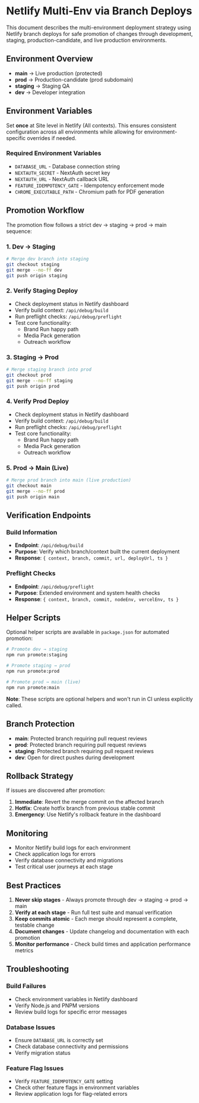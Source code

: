 # Netlify Multi-Env via Branch Deploys

This document describes the multi-environment deployment strategy using Netlify branch deploys for safe promotion of changes through development, staging, production-candidate, and live production environments.

## Environment Overview

- **main** → Live production (protected)
- **prod** → Production-candidate (prod subdomain)
- **staging** → Staging QA
- **dev** → Developer integration

## Environment Variables

Set **once** at Site level in Netlify (All contexts). This ensures consistent configuration across all environments while allowing for environment-specific overrides if needed.

### Required Environment Variables
- `DATABASE_URL` - Database connection string
- `NEXTAUTH_SECRET` - NextAuth secret key
- `NEXTAUTH_URL` - NextAuth callback URL
- `FEATURE_IDEMPOTENCY_GATE` - Idempotency enforcement mode
- `CHROME_EXECUTABLE_PATH` - Chromium path for PDF generation

## Promotion Workflow

The promotion flow follows a strict dev → staging → prod → main sequence:

### 1. Dev → Staging
```bash
# Merge dev branch into staging
git checkout staging
git merge --no-ff dev
git push origin staging
```

### 2. Verify Staging Deploy
- Check deployment status in Netlify dashboard
- Verify build context: `/api/debug/build`
- Run preflight checks: `/api/debug/preflight`
- Test core functionality:
  - Brand Run happy path
  - Media Pack generation
  - Outreach workflow

### 3. Staging → Prod
```bash
# Merge staging branch into prod
git checkout prod
git merge --no-ff staging
git push origin prod
```

### 4. Verify Prod Deploy
- Check deployment status in Netlify dashboard
- Verify build context: `/api/debug/build`
- Run preflight checks: `/api/debug/preflight`
- Test core functionality:
  - Brand Run happy path
  - Media Pack generation
  - Outreach workflow

### 5. Prod → Main (Live)
```bash
# Merge prod branch into main (live production)
git checkout main
git merge --no-ff prod
git push origin main
```

## Verification Endpoints

### Build Information
- **Endpoint**: `/api/debug/build`
- **Purpose**: Verify which branch/context built the current deployment
- **Response**: `{ context, branch, commit, url, deployUrl, ts }`

### Preflight Checks
- **Endpoint**: `/api/debug/preflight`
- **Purpose**: Extended environment and system health checks
- **Response**: `{ context, branch, commit, nodeEnv, vercelEnv, ts }`

## Helper Scripts

Optional helper scripts are available in `package.json` for automated promotion:

```bash
# Promote dev → staging
npm run promote:staging

# Promote staging → prod
npm run promote:prod

# Promote prod → main (live)
npm run promote:main
```

**Note**: These scripts are optional helpers and won't run in CI unless explicitly called.

## Branch Protection

- **main**: Protected branch requiring pull request reviews
- **prod**: Protected branch requiring pull request reviews
- **staging**: Protected branch requiring pull request reviews
- **dev**: Open for direct pushes during development

## Rollback Strategy

If issues are discovered after promotion:

1. **Immediate**: Revert the merge commit on the affected branch
2. **Hotfix**: Create hotfix branch from previous stable commit
3. **Emergency**: Use Netlify's rollback feature in the dashboard

## Monitoring

- Monitor Netlify build logs for each environment
- Check application logs for errors
- Verify database connectivity and migrations
- Test critical user journeys at each stage

## Best Practices

1. **Never skip stages** - Always promote through dev → staging → prod → main
2. **Verify at each stage** - Run full test suite and manual verification
3. **Keep commits atomic** - Each merge should represent a complete, testable change
4. **Document changes** - Update changelog and documentation with each promotion
5. **Monitor performance** - Check build times and application performance metrics

## Troubleshooting

### Build Failures
- Check environment variables in Netlify dashboard
- Verify Node.js and PNPM versions
- Review build logs for specific error messages

### Database Issues
- Ensure `DATABASE_URL` is correctly set
- Check database connectivity and permissions
- Verify migration status

### Feature Flag Issues
- Verify `FEATURE_IDEMPOTENCY_GATE` setting
- Check other feature flags in environment variables
- Review application logs for flag-related errors
